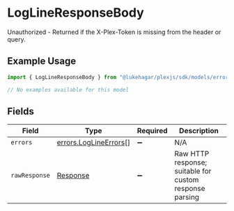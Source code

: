 # LogLineResponseBody

Unauthorized - Returned if the X-Plex-Token is missing from the header or query.

## Example Usage

```typescript
import { LogLineResponseBody } from "@lukehagar/plexjs/sdk/models/errors";

// No examples available for this model
```

## Fields

| Field                                                                 | Type                                                                  | Required                                                              | Description                                                           |
| --------------------------------------------------------------------- | --------------------------------------------------------------------- | --------------------------------------------------------------------- | --------------------------------------------------------------------- |
| `errors`                                                              | [errors.LogLineErrors](../../../sdk/models/errors/loglineerrors.md)[] | :heavy_minus_sign:                                                    | N/A                                                                   |
| `rawResponse`                                                         | [Response](https://developer.mozilla.org/en-US/docs/Web/API/Response) | :heavy_minus_sign:                                                    | Raw HTTP response; suitable for custom response parsing               |